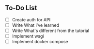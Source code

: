 ## To-Do List

* [ ] Create auth for API
* [ ] Write What i've learned
* [ ] Write What's different from the tutorial
* [ ] Implement wsgi
* [ ] Implement docker compose
